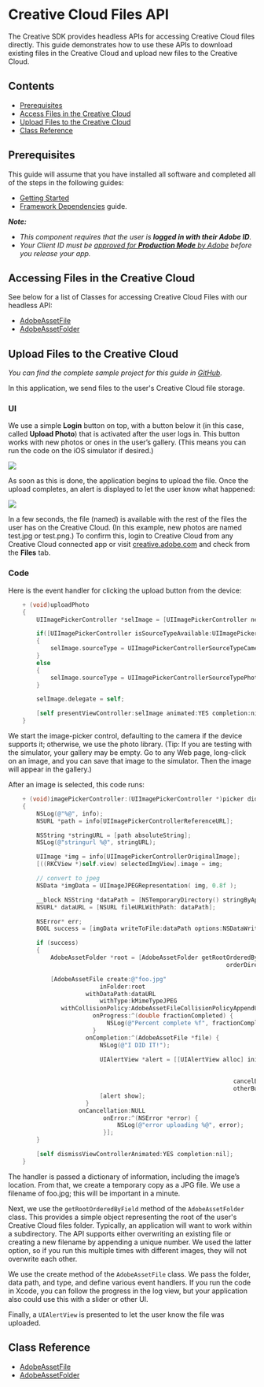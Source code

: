 # Creative Cloud Files API

The Creative SDK provides headless APIs for accessing Creative Cloud files directly. This guide demonstrates how to use these APIs to download existing files in the Creative Cloud and upload new files to the Creative Cloud.

## Contents

- [Prerequisites](#prerequisites)
- [Access Files in the Creative Cloud](#access)
- [Upload Files to the Creative Cloud](#upload)
- [Class Reference](#reference)

<a name="prerequisites"></a>

## Prerequisites

This guide will assume that you have installed all software and completed all of the steps in the following guides:

*   [Getting Started](https://creativesdk.adobe.com/docs/ios/#/articles/gettingstarted/index.html)
*   [Framework Dependencies](https://creativesdk.adobe.com/docs/ios/#/articles/dependencies/index.html) guide.

_**Note:**_

*   _This component requires that the user is **logged in with their Adobe ID**._
*   _Your Client ID must be [approved for **Production Mode** by Adobe](https://creativesdk.zendesk.com/hc/en-us/articles/204601215-How-to-complete-the-Production-Client-ID-Request) before you release your app._

<a name="access"></a>
## Accessing Files in the Creative Cloud

See below for a list of Classes for accessing Creative Cloud Files with our headless API:

+ [AdobeAssetFile](https://creativesdk.adobe.com/docs/ios/#/Classes/AdobeAssetFile.html)
+ [AdobeAssetFolder](https://creativesdk.adobe.com/docs/ios/#/Classes/AdobeAssetFolder.html)

<a name="upload"></a>
## Upload Files to the Creative Cloud

*You can find the complete sample project for this guide in <a href="https://github.com/CreativeSDK/ios-getting-started-samples" target="_blank">GitHub</a>.*

In this application, we send files to the user's Creative Cloud file storage.

### UI

We use a simple **Login** button on top, with a button below it (in this case, called **Upload Photo**) that is activated after the user logs in. This button works with new photos or ones in the user’s gallery. (This means you can run the code on the iOS simulator if desired.)

![](https://aviarystatic.s3.amazonaws.com/creativesdk/ios/files/06.jpg)

As soon as this is done, the application begins to upload the file. Once the upload completes, an alert is displayed to let the user know what happened:

![](https://aviarystatic.s3.amazonaws.com/creativesdk/ios/files/08.jpg)

In a few seconds, the file (named) is available with the rest of the files the user has on the Creative Cloud. (In this example, new photos are named test.jpg or test.png.) To confirm this, login to Creative Cloud from any Creative Cloud connected app or visit [creative.adobe.com](http://creative.adobe.com) and check from the **Files** tab.

### Code

Here is the event handler for clicking the upload button from the device:
```Objective-C
    + (void)uploadPhoto
    {
        UIImagePickerController *selImage = [UIImagePickerController new];

        if([UIImagePickerController isSourceTypeAvailable:UIImagePickerControllerSourceTypeCamera])
        {
            selImage.sourceType = UIImagePickerControllerSourceTypeCamera;
        }
        else
        {
            selImage.sourceType = UIImagePickerControllerSourceTypePhotoLibrary;
        }

        selImage.delegate = self;

        [self presentViewController:selImage animated:YES completion:nil];
    }
```

We start the image-picker control, defaulting to the camera if the device supports it; otherwise, we use the photo library. (Tip: If you are testing with the simulator, your gallery may be empty. Go to any Web page, long-click on an image, and you can save that image to the simulator. Then the image will appear in the gallery.)

After an image is selected, this code runs:
```Objective-C
    + (void)imagePickerController:(UIImagePickerController *)picker didFinishPickingMediaWithInfo:(NSDictionary *)info
    {
        NSLog(@"%@", info);
        NSURL *path = info[UIImagePickerControllerReferenceURL];

        NSString *stringURL = [path absoluteString];
        NSLog(@"stringurl %@", stringURL);

        UIImage *img = info[UIImagePickerControllerOriginalImage];
        [((RKCView *)self.view) selectedImgView].image = img;

        // convert to jpeg
        NSData *imgData = UIImageJPEGRepresentation( img, 0.8f );

        __block NSString *dataPath = [NSTemporaryDirectory() stringByAppendingPathComponent: @"foo.jpg"];
        NSURL* dataURL = [NSURL fileURLWithPath: dataPath];

        NSError* err;
        BOOL success = [imgData writeToFile:dataPath options:NSDataWritingAtomic error:&err];

        if (success)
        {
            AdobeAssetFolder *root = [AdobeAssetFolder getRootOrderedByField:AdobeAssetFolderOrderByName
                                                              orderDirection:AdobeAssetFolderOrderDescending];

            [AdobeAssetFile create:@"foo.jpg"
                          inFolder:root
                      withDataPath:dataURL
                          withType:kMimeTypeJPEG
               withCollisionPolicy:AdobeAssetFileCollisionPolicyAppendUniqueNumber
                        onProgress:^(double fractionCompleted) {
                            NSLog(@"Percent complete %f", fractionCompleted);
                        }
                      onCompletion:^(AdobeAssetFile *file) {
                          NSLog(@"I DID IT!");

                          UIAlertView *alert = [[UIAlertView alloc] initWithTitle:@"File Uploaded"
                                                                          message:@"Your file was uploaded!"
                                                                         delegate:nil
                                                                cancelButtonTitle:@"OK"
                                                                otherButtonTitles:nil];
                          [alert show];
                      }
                    onCancellation:NULL
                           onError:^(NSError *error) {
                               NSLog(@"error uploading %@", error);
                           }];
        }

        [self dismissViewControllerAnimated:YES completion:nil];
    }
```

The handler is passed a dictionary of information, including the image’s location. From that, we create a temporary copy as a JPG file. We use a filename of foo.jpg; this will be important in a minute.

Next, we use the `getRootOrderedByField` method of the `AdobeAssetFolder` class. This provides a simple object representing the root of the user's Creative Cloud files folder. Typically, an application will want to work within a subdirectory. The API supports either overwriting an existing file or creating a new filename by appending a unique number. We used the latter option, so if you run this multiple times with different images, they will not overwrite each other.

We use the create method of the `AdobeAssetFile` class. We pass the folder, data path, and type, and define various event handlers. If you run the code in Xcode, you can follow the progress in the log view, but your application also could use this with a slider or other UI.

Finally, a `UIAlertView` is presented to let the user know the file was uploaded.

<a name="reference"></a>
## Class Reference

+ [AdobeAssetFile](https://creativesdk.adobe.com/docs/ios/#/Classes/AdobeAssetFile.html)
+ [AdobeAssetFolder](https://creativesdk.adobe.com/docs/ios/#/Classes/AdobeAssetFolder.html)
